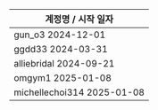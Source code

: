 | 계정명 / 시작 일자|
|--------|
| gun_o3 2024-12-01 |
| ggdd33 2024-03-31 |
| alliebridal 2024-09-21 |
| omgym1 2025-01-08 |
| michellechoi314 2025-01-08 |